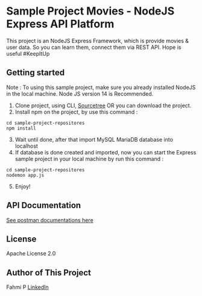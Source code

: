 # Sample Project Movies - NodeJS Express API Platform

This project is an NodeJS Express Framework, which is provide movies & user data. So you can learn them, connect them via REST API. Hope is useful #KeepItUp

## Getting started

Note : To using this sample project, make sure you already installed NodeJS in the local machine. Node JS version 14 is Recommended.

1. Clone project, using CLI, [Sourcetree](https://www.sourcetreeapp.com/) OR you can download the project.
2. Install npm on the project, by use this command :
```
cd sample-project-repositores
npm install
```
3. Wait until done, after that import MySQL MariaDB database into localhost
4. If database is done created and imported, now you can start the Express sample project in your local machine by run this command :
```
cd sample-project-repositores
nodemon app.js
```
5. Enjoy!

## API Documentation
[See postman documentations here](https://www.postman.com/descent-module-observer-75046507/workspace/21ab9aa1-8c3f-4368-98d0-ac9f18366a8f/overview)
## License
Apache License 2.0

## Author of This Project
Fahmi P
[LinkedIn](https://www.linkedin.com/in/himawanfahmi/)
